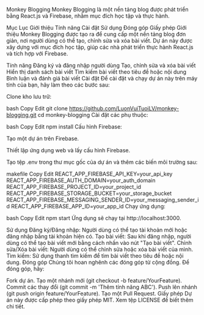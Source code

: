Monkey Blogging
Monkey Blogging là một nền tảng blog được phát triển bằng React.js và Firebase, nhằm mục đích học tập và thực hành.

Mục Lục
Giới thiệu
Tính năng
Cài đặt
Sử dụng
Đóng góp
Giấy phép
Giới thiệu
Monkey Blogging được tạo ra để cung cấp một nền tảng blog đơn giản, nơi người dùng có thể tạo, chỉnh sửa và xóa bài viết. Dự án này được xây dựng với mục đích học tập, giúp các nhà phát triển thực hành React.js và tích hợp với Firebase.

Tính năng
Đăng ký và đăng nhập người dùng
Tạo, chỉnh sửa và xóa bài viết
Hiển thị danh sách bài viết
Tìm kiếm bài viết theo tiêu đề hoặc nội dung
Bình luận và đánh giá bài viết
Cài đặt
Để cài đặt và chạy dự án này trên máy tính của bạn, hãy làm theo các bước sau:

Clone kho lưu trữ:

bash
Copy
Edit
git clone https://github.com/LuonVuiTuoiLV/monkey-blogging.git
cd monkey-blogging
Cài đặt các phụ thuộc:

bash
Copy
Edit
npm install
Cấu hình Firebase:

Tạo một dự án trên Firebase.

Thiết lập ứng dụng web và lấy cấu hình Firebase.

Tạo tệp .env trong thư mục gốc của dự án và thêm các biến môi trường sau:

makefile
Copy
Edit
REACT_APP_FIREBASE_API_KEY=your_api_key
REACT_APP_FIREBASE_AUTH_DOMAIN=your_auth_domain
REACT_APP_FIREBASE_PROJECT_ID=your_project_id
REACT_APP_FIREBASE_STORAGE_BUCKET=your_storage_bucket
REACT_APP_FIREBASE_MESSAGING_SENDER_ID=your_messaging_sender_id
REACT_APP_FIREBASE_APP_ID=your_app_id
Chạy ứng dụng:

bash
Copy
Edit
npm start
Ứng dụng sẽ chạy tại http://localhost:3000.

Sử dụng
Đăng ký/Đăng nhập: Người dùng có thể tạo tài khoản mới hoặc đăng nhập bằng tài khoản hiện có.
Tạo bài viết: Sau khi đăng nhập, người dùng có thể tạo bài viết mới bằng cách nhấn vào nút "Tạo bài viết".
Chỉnh sửa/Xóa bài viết: Người dùng có thể chỉnh sửa hoặc xóa bài viết của mình.
Tìm kiếm: Sử dụng thanh tìm kiếm để tìm bài viết theo tiêu đề hoặc nội dung.
Đóng góp
Chúng tôi hoan nghênh các đóng góp từ cộng đồng. Để đóng góp, hãy:

Fork dự án.
Tạo một nhánh mới (git checkout -b feature/YourFeature).
Commit các thay đổi (git commit -m 'Thêm tính năng ABC').
Push lên nhánh (git push origin feature/YourFeature).
Tạo một Pull Request.
Giấy phép
Dự án này được cấp phép theo giấy phép MIT. Xem tệp LICENSE để biết thêm chi tiết.

